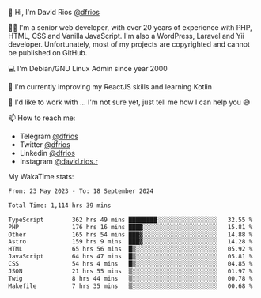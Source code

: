 👋 Hi, I'm David Rios [@dfrios](https://github.com/dfrios)

👨‍💻 I'm a senior web developer, with over 20 years of experience with PHP, HTML, CSS and Vanilla JavaScript. I'm also a WordPress, Laravel and Yii developer. Unfortunately, most of my projects are copyrighted and cannot be published on GitHub.

💻 I'm Debian/GNU Linux Admin since year 2000

🌱 I'm currently improving my ReactJS skills and learning Kotlin

💞️ I'd like to work with ... I'm not sure yet, just tell me how I can help you 😅


📫 How to reach me:
* Telegram [@dfrios](https://t.me/dfrios)
* Twitter [@dfrios](https://twitter.com/dfrios)
* Linkedin [@dfrios](https://linkedin.com/in/dfrios)
* Instagram [@david.rios.r](https://instagram.com/david.rios.r)



My WakaTime stats:
<!--START_SECTION:waka-->

```txt
From: 23 May 2023 - To: 18 September 2024

Total Time: 1,114 hrs 39 mins

TypeScript        362 hrs 49 mins ████████░░░░░░░░░░░░░░░░░   32.55 %
PHP               176 hrs 16 mins ████░░░░░░░░░░░░░░░░░░░░░   15.81 %
Other             165 hrs 54 mins ███▓░░░░░░░░░░░░░░░░░░░░░   14.88 %
Astro             159 hrs 9 mins  ███▓░░░░░░░░░░░░░░░░░░░░░   14.28 %
HTML              65 hrs 56 mins  █▒░░░░░░░░░░░░░░░░░░░░░░░   05.92 %
JavaScript        64 hrs 47 mins  █▒░░░░░░░░░░░░░░░░░░░░░░░   05.81 %
CSS               54 hrs 4 mins   █▒░░░░░░░░░░░░░░░░░░░░░░░   04.85 %
JSON              21 hrs 55 mins  ▒░░░░░░░░░░░░░░░░░░░░░░░░   01.97 %
Twig              8 hrs 44 mins   ▒░░░░░░░░░░░░░░░░░░░░░░░░   00.78 %
Makefile          7 hrs 35 mins   ▒░░░░░░░░░░░░░░░░░░░░░░░░   00.68 %
```

<!--END_SECTION:waka-->

